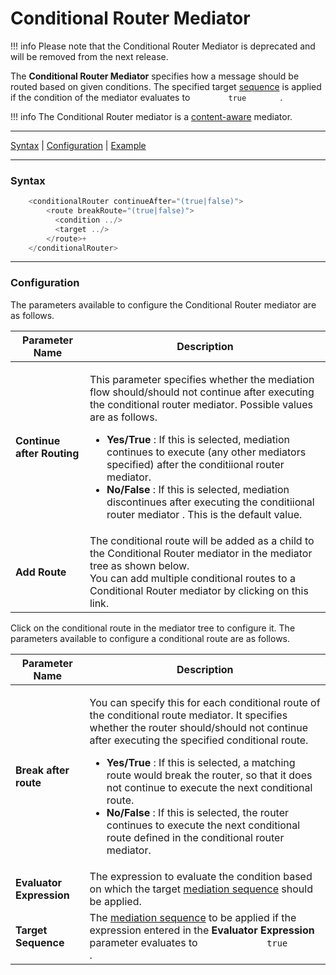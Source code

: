 # Conditional Router Mediator

!!! info
    Please note that the Conditional Router Mediator is deprecated and will be removed from the next release.


The **Conditional Router Mediator** specifies how a message should be
routed based on given conditions. The specified target
[sequence](_Mediation_Sequences_) is applied if the condition of the
mediator evaluates to `         true        ` .

!!! info
    The Conditional Router mediator is a [content-aware](ESB-Mediators_119131045.html#ESBMediators-Content-awareness) mediator.


------------------------------------------------------------------------

[Syntax](#ConditionalRouterMediator-Syntax) \|
[Configuration](#ConditionalRouterMediator-Configuration) \|
[Example](#ConditionalRouterMediator-Example)

------------------------------------------------------------------------

### Syntax

``` java
    <conditionalRouter continueAfter="(true|false)">
        <route breakRoute="(true|false)">
          <condition ../>
          <target ../>
        </route>+
    </conditionalRouter>
```

------------------------------------------------------------------------

### Configuration

The parameters available to configure the Conditional Router mediator
are as follows.

<table>
<thead>
<tr class="header">
<th>Parameter Name</th>
<th>Description</th>
</tr>
</thead>
<tbody>
<tr class="odd">
<td><strong>Continue after Routing</strong></td>
<td><p>This parameter specifies whether the mediation flow should/should not continue after executing the conditional router mediator. Possible values are as follows.</p>
<ul>
<li><strong>Yes/True</strong> : If this is selected, mediation continues to execute (any other mediators specified) after the conditiional router mediator.</li>
<li><strong>No/False</strong> : If this is selected, mediation discontinues after executing the conditiional router mediator . This is the default value.</li>
</ul></td>
</tr>
<tr class="even">
<td><strong>Add Route</strong></td>
<td><div class="content-wrapper">
The conditional route will be added as a child to the Conditional Router mediator in the mediator tree as shown below.<br />
You can add multiple conditional routes to a Conditional Router mediator by clicking on this link.
</div></td>
</tr>
</tbody>
</table>

Click on the conditional route in the mediator tree to configure it. The
parameters available to configure a conditional route are as follows.

<table>
<thead>
<tr class="header">
<th>Parameter Name</th>
<th>Description</th>
</tr>
</thead>
<tbody>
<tr class="odd">
<td><strong>Break after route</strong></td>
<td><p>You can specify this for each conditional route of the conditional route mediator. It specifies whether the router should/should not continue after executing the specified conditional route.</p>
<ul>
<li><strong>Yes/True</strong> : If this is selected, a matching route would break the router, so that it does not continue to execute the next conditional route.</li>
<li><strong>No/False</strong> : If this is selected, the router continues to execute the next conditional route defined in the conditional router mediator.</li>
</ul></td>
</tr>
<tr class="even">
<td><strong>Evaluator Expression</strong></td>
<td>The expression to evaluate the condition based on which the target <a href="_Mediation_Sequences_">mediation sequence</a> should be applied.</td>
</tr>
<tr class="odd">
<td><strong>Target Sequence</strong></td>
<td>The <a href="_Mediation_Sequences_">mediation sequence</a> to be applied if the expression entered in the <strong>Evaluator Expression</strong> parameter evaluates to <code>             true            </code> .</td>
</tr>
</tbody>
</table>

